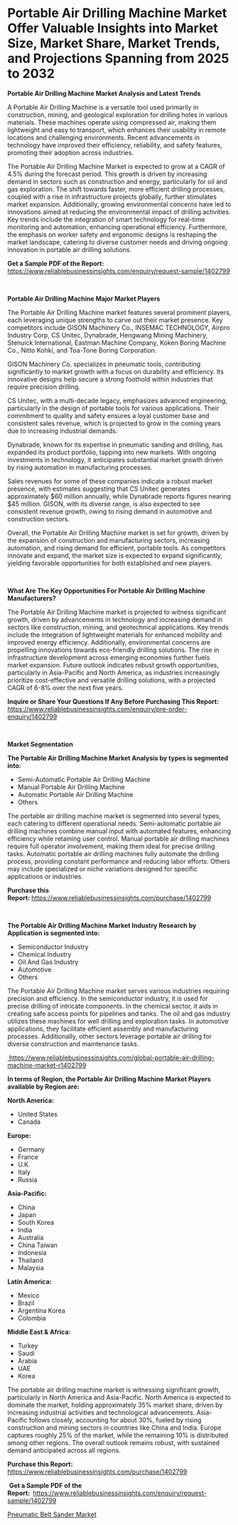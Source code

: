 <p><h1>Portable Air Drilling Machine Market Offer Valuable Insights into Market Size, Market Share, Market Trends, and Projections Spanning from 2025 to 2032</h1></p><p><strong>Portable Air Drilling Machine Market Analysis and Latest Trends</strong></p>
<p><p>A Portable Air Drilling Machine is a versatile tool used primarily in construction, mining, and geological exploration for drilling holes in various materials. These machines operate using compressed air, making them lightweight and easy to transport, which enhances their usability in remote locations and challenging environments. Recent advancements in technology have improved their efficiency, reliability, and safety features, promoting their adoption across industries.</p><p>The Portable Air Drilling Machine Market is expected to grow at a CAGR of 4.5% during the forecast period. This growth is driven by increasing demand in sectors such as construction and energy, particularly for oil and gas exploration. The shift towards faster, more efficient drilling processes, coupled with a rise in infrastructure projects globally, further stimulates market expansion. Additionally, growing environmental concerns have led to innovations aimed at reducing the environmental impact of drilling activities. Key trends include the integration of smart technology for real-time monitoring and automation, enhancing operational efficiency. Furthermore, the emphasis on worker safety and ergonomic designs is reshaping the market landscape, catering to diverse customer needs and driving ongoing innovation in portable air drilling solutions.</p></p>
<p><strong>Get a Sample PDF of the Report:&nbsp;</strong> <a href="https://www.reliablebusinessinsights.com/enquiry/request-sample/1402799?utm_campaign=1113&utm_medium=2&utm_source=Github&utm_content=ia&utm_term=12012025&utm_id=portable-air-drilling-machine">https://www.reliablebusinessinsights.com/enquiry/request-sample/1402799</a></p>
<p>&nbsp;</p>
<p><strong>Portable Air Drilling Machine Major Market Players</strong></p>
<p><p>The Portable Air Drilling Machine market features several prominent players, each leveraging unique strengths to carve out their market presence. Key competitors include GISON Machinery Co., INSEMAC TECHNOLOGY, Airpro Industry Corp, CS Unitec, Dynabrade, Hengwang Mining Machinery, Stenuick International, Eastman Machine Company, Koken Boring Machine Co., Nitto Kohki, and Toa-Tone Boring Corporation.</p><p>GISON Machinery Co. specializes in pneumatic tools, contributing significantly to market growth with a focus on durability and efficiency. Its innovative designs help secure a strong foothold within industries that require precision drilling.</p><p>CS Unitec, with a multi-decade legacy, emphasizes advanced engineering, particularly in the design of portable tools for various applications. Their commitment to quality and safety ensures a loyal customer base and consistent sales revenue, which is projected to grow in the coming years due to increasing industrial demands.</p><p>Dynabrade, known for its expertise in pneumatic sanding and drilling, has expanded its product portfolio, tapping into new markets. With ongoing investments in technology, it anticipates substantial market growth driven by rising automation in manufacturing processes.</p><p>Sales revenues for some of these companies indicate a robust market presence, with estimates suggesting that CS Unitec generates approximately $60 million annually, while Dynabrade reports figures nearing $45 million. GISON, with its diverse range, is also expected to see consistent revenue growth, owing to rising demand in automotive and construction sectors.</p><p>Overall, the Portable Air Drilling Machine market is set for growth, driven by the expansion of construction and manufacturing sectors, increasing automation, and rising demand for efficient, portable tools. As competitors innovate and expand, the market size is expected to expand significantly, yielding favorable opportunities for both established and new players.</p></p>
<p>&nbsp;</p>
<p><strong>What Are The Key Opportunities For Portable Air Drilling Machine Manufacturers?</strong></p>
<p><p>The Portable Air Drilling Machine market is projected to witness significant growth, driven by advancements in technology and increasing demand in sectors like construction, mining, and geotechnical applications. Key trends include the integration of lightweight materials for enhanced mobility and improved energy efficiency. Additionally, environmental concerns are propelling innovations towards eco-friendly drilling solutions. The rise in infrastructure development across emerging economies further fuels market expansion. Future outlook indicates robust growth opportunities, particularly in Asia-Pacific and North America, as industries increasingly prioritize cost-effective and versatile drilling solutions, with a projected CAGR of 6-8% over the next five years.</p></p>
<p><strong>Inquire or Share Your Questions If Any Before Purchasing This Report:</strong> <a href="https://www.reliablebusinessinsights.com/enquiry/pre-order-enquiry/1402799?utm_campaign=1113&utm_medium=2&utm_source=Github&utm_content=ia&utm_term=12012025&utm_id=portable-air-drilling-machine">https://www.reliablebusinessinsights.com/enquiry/pre-order-enquiry/1402799</a></p>
<p>&nbsp;</p>
<p><strong>Market Segmentation</strong></p>
<p><strong>The Portable Air Drilling Machine Market Analysis by types is segmented into:</strong></p>
<p><ul><li>Semi-Automatic Portable Air Drilling Machine</li><li>Manual Portable Air Drilling Machine</li><li>Automatic Portable Air Drilling Machine</li><li>Others</li></ul></p>
<p><p>The portable air drilling machine market is segmented into several types, each catering to different operational needs. Semi-automatic portable air drilling machines combine manual input with automated features, enhancing efficiency while retaining user control. Manual portable air drilling machines require full operator involvement, making them ideal for precise drilling tasks. Automatic portable air drilling machines fully automate the drilling process, providing constant performance and reducing labor efforts. Others may include specialized or niche variations designed for specific applications or industries.</p></p>
<p><strong>Purchase this Report:&nbsp;</strong><a href="https://www.reliablebusinessinsights.com/purchase/1402799?utm_campaign=1113&utm_medium=2&utm_source=Github&utm_content=ia&utm_term=12012025&utm_id=portable-air-drilling-machine">https://www.reliablebusinessinsights.com/purchase/1402799</a></p>
<p>&nbsp;</p>
<p><strong>The Portable Air Drilling Machine Market Industry Research by Application is segmented into:</strong></p>
<p><ul><li>Semiconductor Industry</li><li>Chemical Industry</li><li>Oil And Gas Industry</li><li>Automotive</li><li>Others</li></ul></p>
<p><p>The Portable Air Drilling Machine market serves various industries requiring precision and efficiency. In the semiconductor industry, it is used for precise drilling of intricate components. In the chemical sector, it aids in creating safe access points for pipelines and tanks. The oil and gas industry utilizes these machines for well drilling and exploration tasks. In automotive applications, they facilitate efficient assembly and manufacturing processes. Additionally, other sectors leverage portable air drilling for diverse construction and maintenance tasks.</p></p>
<p><a href="https://www.reliablebusinessinsights.com/global-portable-air-drilling-machine-market-r1402799?utm_campaign=1113&utm_medium=2&utm_source=Github&utm_content=ia&utm_term=12012025&utm_id=portable-air-drilling-machine">&nbsp;https://www.reliablebusinessinsights.com/global-portable-air-drilling-machine-market-r1402799</a></p>
<p><strong>In terms of Region, the Portable Air Drilling Machine Market Players available by Region are:</strong></p>
<p>
    <p> <strong> North America: </strong>
        <ul>
            <li>United States</li>
            <li>Canada</li>
        </ul>
        </p> 
    <p> <strong> Europe: </strong>
        <ul>
            <li>Germany</li>
            <li>France</li>
            <li>U.K.</li>
            <li>Italy</li>
            <li>Russia</li>
        </ul>
        </p> 
    <p> <strong> Asia-Pacific: </strong>
        <ul>
            <li>China</li>
            <li>Japan</li>
            <li>South Korea</li>
            <li>India</li>
            <li>Australia</li>
            <li>China Taiwan</li>
            <li>Indonesia</li>
            <li>Thailand</li>
            <li>Malaysia</li>
        </ul>
        </p> 
    <p> <strong> Latin America: </strong>
        <ul>
            <li>Mexico</li>
            <li>Brazil</li>
            <li>Argentina Korea</li>
            <li>Colombia</li>
        </ul>
        </p> 
    <p> <strong> Middle East & Africa: </strong>
        <ul>
            <li>Turkey</li>
            <li>Saudi</li>
            <li>Arabia</li>
            <li>UAE</li>
            <li>Korea</li>
        </ul>
    </p>
    </p>
<p><p>The portable air drilling machine market is witnessing significant growth, particularly in North America and Asia-Pacific. North America is expected to dominate the market, holding approximately 35% market share, driven by increasing industrial activities and technological advancements. Asia-Pacific follows closely, accounting for about 30%, fueled by rising construction and mining sectors in countries like China and India. Europe captures roughly 25% of the market, while the remaining 10% is distributed among other regions. The overall outlook remains robust, with sustained demand anticipated across all regions.</p></p>
<p><strong>Purchase this Report: </strong><a href="https://www.reliablebusinessinsights.com/purchase/1402799?utm_campaign=1113&utm_medium=2&utm_source=Github&utm_content=ia&utm_term=12012025&utm_id=portable-air-drilling-machine">https://www.reliablebusinessinsights.com/purchase/1402799</a></p>
<p>&nbsp;<strong>Get a Sample PDF of the Report:&nbsp;&nbsp;</strong><a href="https://www.reliablebusinessinsights.com/enquiry/request-sample/1402799?utm_campaign=1113&utm_medium=2&utm_source=Github&utm_content=ia&utm_term=12012025&utm_id=portable-air-drilling-machine">https://www.reliablebusinessinsights.com/enquiry/request-sample/1402799</a></p>
<p><strong></strong></p>
<p><p><a href="https://github.com/lisaeichler20775/Market-Research-Report-List-1/blob/main/pneumatic-belt-sander-market.md?utm_campaign=1113&utm_medium=2&utm_source=Github&utm_content=ia&utm_term=12012025&utm_id=portable-air-drilling-machine">Pneumatic Belt Sander Market</a></p></p>